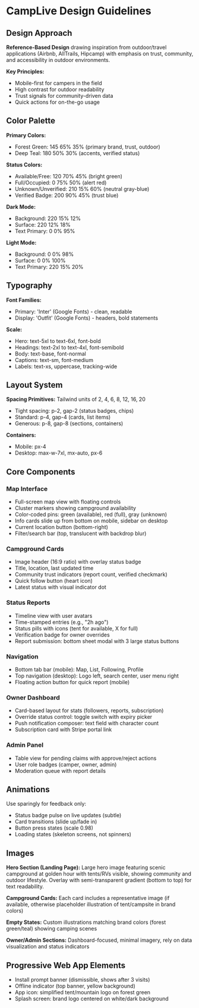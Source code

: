 # CampLive Design Guidelines

## Design Approach
**Reference-Based Design** drawing inspiration from outdoor/travel applications (Airbnb, AllTrails, Hipcamp) with emphasis on trust, community, and accessibility in outdoor environments.

**Key Principles:**
- Mobile-first for campers in the field
- High contrast for outdoor readability
- Trust signals for community-driven data
- Quick actions for on-the-go usage

## Color Palette

**Primary Colors:**
- Forest Green: 145 65% 35% (primary brand, trust, outdoor)
- Deep Teal: 180 50% 30% (accents, verified status)

**Status Colors:**
- Available/Free: 120 70% 45% (bright green)
- Full/Occupied: 0 75% 50% (alert red)
- Unknown/Unverified: 210 15% 60% (neutral gray-blue)
- Verified Badge: 200 90% 45% (trust blue)

**Dark Mode:**
- Background: 220 15% 12%
- Surface: 220 12% 18%
- Text Primary: 0 0% 95%

**Light Mode:**
- Background: 0 0% 98%
- Surface: 0 0% 100%
- Text Primary: 220 15% 20%

## Typography

**Font Families:**
- Primary: 'Inter' (Google Fonts) - clean, readable
- Display: 'Outfit' (Google Fonts) - headers, bold statements

**Scale:**
- Hero: text-5xl to text-6xl, font-bold
- Headings: text-2xl to text-4xl, font-semibold
- Body: text-base, font-normal
- Captions: text-sm, font-medium
- Labels: text-xs, uppercase, tracking-wide

## Layout System

**Spacing Primitives:** Tailwind units of 2, 4, 6, 8, 12, 16, 20
- Tight spacing: p-2, gap-2 (status badges, chips)
- Standard: p-4, gap-4 (cards, list items)
- Generous: p-8, gap-8 (sections, containers)

**Containers:**
- Mobile: px-4
- Desktop: max-w-7xl, mx-auto, px-6

## Core Components

### Map Interface
- Full-screen map view with floating controls
- Cluster markers showing campground availability
- Color-coded pins: green (available), red (full), gray (unknown)
- Info cards slide up from bottom on mobile, sidebar on desktop
- Current location button (bottom-right)
- Filter/search bar (top, translucent with backdrop blur)

### Campground Cards
- Image header (16:9 ratio) with overlay status badge
- Title, location, last updated time
- Community trust indicators (report count, verified checkmark)
- Quick follow button (heart icon)
- Latest status with visual indicator dot

### Status Reports
- Timeline view with user avatars
- Time-stamped entries (e.g., "2h ago")
- Status pills with icons (tent for available, X for full)
- Verification badge for owner overrides
- Report submission: bottom sheet modal with 3 large status buttons

### Navigation
- Bottom tab bar (mobile): Map, List, Following, Profile
- Top navigation (desktop): Logo left, search center, user menu right
- Floating action button for quick report (mobile)

### Owner Dashboard
- Card-based layout for stats (followers, reports, subscription)
- Override status control: toggle switch with expiry picker
- Push notification composer: text field with character count
- Subscription card with Stripe portal link

### Admin Panel
- Table view for pending claims with approve/reject actions
- User role badges (camper, owner, admin)
- Moderation queue with report details

## Animations
Use sparingly for feedback only:
- Status badge pulse on live updates (subtle)
- Card transitions (slide up/fade in)
- Button press states (scale 0.98)
- Loading states (skeleton screens, not spinners)

## Images

**Hero Section (Landing Page):**
Large hero image featuring scenic campground at golden hour with tents/RVs visible, showing community and outdoor lifestyle. Overlay with semi-transparent gradient (bottom to top) for text readability.

**Campground Cards:**
Each card includes a representative image (if available, otherwise placeholder illustration of tent/campsite in brand colors)

**Empty States:**
Custom illustrations matching brand colors (forest green/teal) showing camping scenes

**Owner/Admin Sections:**
Dashboard-focused, minimal imagery, rely on data visualization and status indicators

## Progressive Web App Elements
- Install prompt banner (dismissible, shows after 3 visits)
- Offline indicator (top banner, yellow background)
- App icon: simplified tent/mountain logo on forest green
- Splash screen: brand logo centered on white/dark background